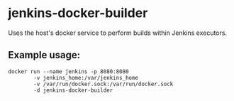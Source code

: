 # jenkins-docker-builder

Uses the host's docker service to perform builds within Jenkins executors.

## Example usage:

```
docker run --name jenkins -p 8080:8080
        -v jenkins_home:/var/jenkins_home
        -v /var/run/docker.sock:/var/run/docker.sock
        -d jenkins-docker-builder
```
